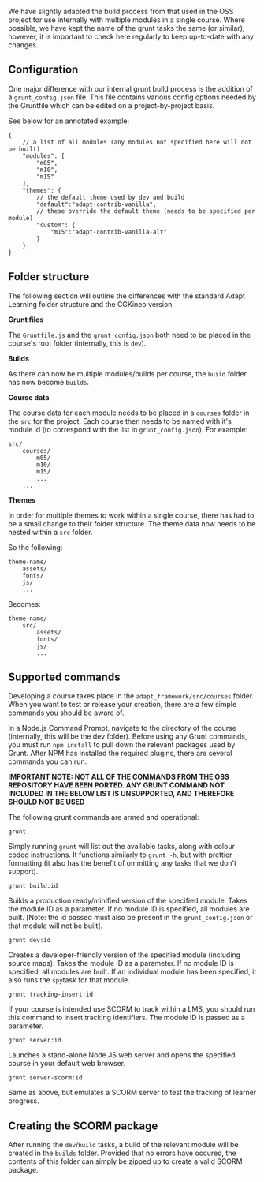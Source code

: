 We have slightly adapted the build process from that used in the OSS project for use internally with multiple modules in a single course. Where possible, we have kept the name of the grunt tasks the same (or similar), however, it is important to check here regularly to keep up-to-date with any changes.

## Configuration

One major difference with our internal grunt build process is the addition of a `grunt_config.json` file. This file contains various config options needed by the Gruntfile which can be edited on a project-by-project basis.

See below for an annotated example:

    {
        // a list of all modules (any modules not specified here will not be built)
        "modules": [
      	    "m05",
      	    "m10",
      	    "m15"
        ],
        "themes": {
            // the default theme used by dev and build
      	    "default":"adapt-contrib-vanilla",
      	    // these override the default theme (needs to be specified per module)
      	    "custom": {
      		    "m15":"adapt-contrib-vanilla-alt"
      	    }
        }
    }


## Folder structure

The following section will outline the differences with the standard Adapt Learning folder structure and the CGKineo version.

**Grunt files**

The `Gruntfile.js` and the `grunt_config.json` both need to be placed in the course's root folder (internally, this is `dev`).

**Builds**

As there can now be multiple modules/builds per course, the `build` folder has now become `builds`.

**Course data**

The course data for each module needs to be placed in a `courses` folder in the `src` for the project. Each course then needs to be named with it's module id (to correspond with the list in `grunt_config.json`). For example:

    src/
        courses/
            m05/
            m10/
            m15/
            ...
        ...

**Themes**

In order for multiple themes to work within a single course, there has had to be a small change to their folder structure. The theme data now needs to be nested within a `src` folder.

So the following:

    theme-name/
        assets/
        fonts/
        js/
        ...

Becomes:

    theme-name/
        src/
            assets/
            fonts/
            js/
            ...

## Supported commands

Developing a course takes place in the `adapt_framework/src/courses` folder. When you want to test or release your creation, there are a few simple commands you should be aware of.

In a Node.js Command Prompt, navigate to the directory of the course (internally, this will be the dev folder). Before using any Grunt commands, you must run `npm install` to pull down the relevant packages used by Grunt. After NPM has installed the required plugins, there are several commands you can run.

**IMPORTANT NOTE: NOT ALL OF THE COMMANDS FROM THE OSS REPOSITORY HAVE BEEN PORTED. ANY GRUNT COMMAND NOT INCLUDED IN THE BELOW LIST IS UNSUPPORTED, AND THEREFORE SHOULD NOT BE USED**

The following grunt commands are armed and operational:

    grunt
Simply running `grunt` will list out the available tasks, along with colour coded instructions. It functions similarly to `grunt -h`, but with prettier formatting (it also has the benefit of ommitting any tasks that we don't support).

    grunt build:id
Builds a production ready/minified version of the specified module. Takes the module ID as a parameter. If no module
ID is specified, all modules are built. [Note: the id passed must also be present in the `grunt_config.json` or that module will not be built].

    grunt dev:id
Creates a developer-friendly version of the specified module (including source maps). Takes the module ID as a parameter. If no module ID is specified, all modules are built. If an individual module has been specified, it also runs the `spy`task for that module.

    grunt tracking-insert:id
If your course is intended use SCORM to track within a LMS, you should run this command to insert tracking identifiers. The module ID is passed as a parameter.

    grunt server:id
Launches a stand-alone Node.JS web server and opens the specified course in your default web browser.

    grunt server-scorm:id
Same as above, but emulates a SCORM server to test the tracking of learner progress.


## Creating the SCORM package

After running the `dev`/`build` tasks, a build of the relevant module will be created in the `builds` folder. Provided that no errors have occured, the contents of this folder can simply be zipped up to create a valid SCORM package.
